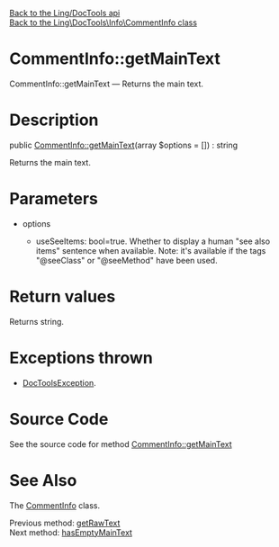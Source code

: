 [Back to the Ling/DocTools api](https://github.com/lingtalfi/DocTools/blob/master/doc/api/Ling/DocTools.md)<br>
[Back to the Ling\DocTools\Info\CommentInfo class](https://github.com/lingtalfi/DocTools/blob/master/doc/api/Ling/DocTools/Info/CommentInfo.md)


CommentInfo::getMainText
================



CommentInfo::getMainText — Returns the main text.




Description
================


public [CommentInfo::getMainText](https://github.com/lingtalfi/DocTools/blob/master/doc/api/Ling/DocTools/Info/CommentInfo/getMainText.md)(array $options = []) : string




Returns the main text.




Parameters
================


- options

    - useSeeItems: bool=true. Whether to display a human "see also items" sentence when available.
     Note: it's available if the tags "@seeClass" or "@seeMethod" have been used.


Return values
================

Returns string.


Exceptions thrown
================

- [DocToolsException](https://github.com/lingtalfi/DocTools/blob/master/doc/api/Ling/DocTools/Exception/DocToolsException.md).&nbsp;







Source Code
===========
See the source code for method [CommentInfo::getMainText](/blob/master/Info/CommentInfo.php#L168-L178)


See Also
================

The [CommentInfo](https://github.com/lingtalfi/DocTools/blob/master/doc/api/Ling/DocTools/Info/CommentInfo.md) class.

Previous method: [getRawText](https://github.com/lingtalfi/DocTools/blob/master/doc/api/Ling/DocTools/Info/CommentInfo/getRawText.md)<br>Next method: [hasEmptyMainText](https://github.com/lingtalfi/DocTools/blob/master/doc/api/Ling/DocTools/Info/CommentInfo/hasEmptyMainText.md)<br>


